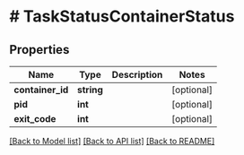 # # TaskStatusContainerStatus

## Properties

Name | Type | Description | Notes
------------ | ------------- | ------------- | -------------
**container_id** | **string** |  | [optional]
**pid** | **int** |  | [optional]
**exit_code** | **int** |  | [optional]

[[Back to Model list]](../../README.md#models) [[Back to API list]](../../README.md#endpoints) [[Back to README]](../../README.md)
